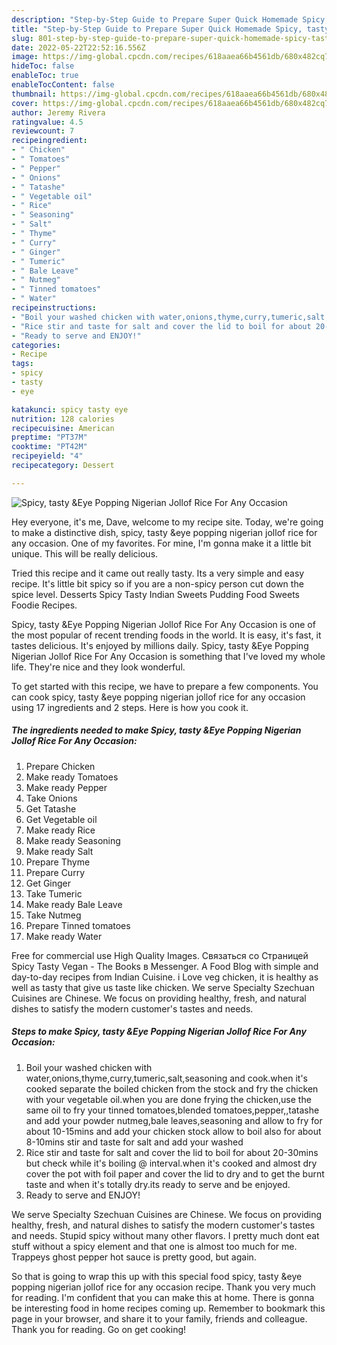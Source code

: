 ```yaml
---
description: "Step-by-Step Guide to Prepare Super Quick Homemade Spicy, tasty &amp;amp;Eye Popping Nigerian Jollof Rice For Any Occasion"
title: "Step-by-Step Guide to Prepare Super Quick Homemade Spicy, tasty &amp;amp;Eye Popping Nigerian Jollof Rice For Any Occasion"
slug: 801-step-by-step-guide-to-prepare-super-quick-homemade-spicy-tasty-and-amp-eye-popping-nigerian-jollof-rice-for-any-occasion
date: 2022-05-22T22:52:16.556Z
image: https://img-global.cpcdn.com/recipes/618aaea66b4561db/680x482cq70/spicy-tasty-eye-popping-nigerian-jollof-rice-for-any-occasion-recipe-main-photo.jpg
hideToc: false
enableToc: true
enableTocContent: false
thumbnail: https://img-global.cpcdn.com/recipes/618aaea66b4561db/680x482cq70/spicy-tasty-eye-popping-nigerian-jollof-rice-for-any-occasion-recipe-main-photo.jpg
cover: https://img-global.cpcdn.com/recipes/618aaea66b4561db/680x482cq70/spicy-tasty-eye-popping-nigerian-jollof-rice-for-any-occasion-recipe-main-photo.jpg
author: Jeremy Rivera
ratingvalue: 4.5
reviewcount: 7
recipeingredient:
- " Chicken"
- " Tomatoes"
- " Pepper"
- " Onions"
- " Tatashe"
- " Vegetable oil"
- " Rice"
- " Seasoning"
- " Salt"
- " Thyme"
- " Curry"
- " Ginger"
- " Tumeric"
- " Bale Leave"
- " Nutmeg"
- " Tinned tomatoes"
- " Water"
recipeinstructions:
- "Boil your washed chicken with water,onions,thyme,curry,tumeric,salt,seasoning and cook.when it&#39;s cooked separate the boiled chicken from the stock and fry the chicken with your vegetable oil.when you are done frying the chicken,use the same oil to fry your tinned tomatoes,blended tomatoes,pepper,,tatashe and add your powder nutmeg,bale leaves,seasoning and allow to fry for about 10-15mins and add your chicken stock allow to boil also for about 8-10mins stir and taste for salt and add your washed"
- "Rice stir and taste for salt and cover the lid to boil for about 20-30mins but check while it&#39;s boiling @ interval.when it&#39;s cooked and almost dry cover the pot with foil paper and cover the lid to dry and to get the burnt taste and when it&#39;s totally dry.its ready to serve and be enjoyed."
- "Ready to serve and ENJOY!"
categories:
- Recipe
tags:
- spicy
- tasty
- eye

katakunci: spicy tasty eye 
nutrition: 128 calories
recipecuisine: American
preptime: "PT37M"
cooktime: "PT42M"
recipeyield: "4"
recipecategory: Dessert

---
```



![Spicy, tasty &amp;Eye Popping Nigerian Jollof Rice For Any Occasion](https://img-global.cpcdn.com/recipes/618aaea66b4561db/680x482cq70/spicy-tasty-eye-popping-nigerian-jollof-rice-for-any-occasion-recipe-main-photo.jpg)

Hey everyone, it's me, Dave, welcome to my recipe site. Today, we're going to make a distinctive dish, spicy, tasty &amp;eye popping nigerian jollof rice for any occasion. One of my favorites. For mine, I'm gonna make it a little bit unique. This will be really delicious.

Tried this recipe and it came out really tasty. Its a very simple and easy recipe. It&#39;s little bit spicy so if you are a non-spicy person cut down the spice level. Desserts Spicy Tasty Indian Sweets Pudding Food Sweets Foodie Recipes.

Spicy, tasty &amp;Eye Popping Nigerian Jollof Rice For Any Occasion is one of the most popular of recent trending foods in the world. It is easy, it's fast, it tastes delicious. It's enjoyed by millions daily. Spicy, tasty &amp;Eye Popping Nigerian Jollof Rice For Any Occasion is something that I've loved my whole life. They're nice and they look wonderful.


To get started with this recipe, we have to prepare a few components. You can cook spicy, tasty &amp;eye popping nigerian jollof rice for any occasion using 17 ingredients and 2 steps. Here is how you cook it.

<!--inarticleads1-->

##### The ingredients needed to make Spicy, tasty &amp;Eye Popping Nigerian Jollof Rice For Any Occasion:

1. Prepare  Chicken
1. Make ready  Tomatoes
1. Make ready  Pepper
1. Take  Onions
1. Get  Tatashe
1. Get  Vegetable oil
1. Make ready  Rice
1. Make ready  Seasoning
1. Make ready  Salt
1. Prepare  Thyme
1. Prepare  Curry
1. Get  Ginger
1. Take  Tumeric
1. Make ready  Bale Leave
1. Take  Nutmeg
1. Prepare  Tinned tomatoes
1. Make ready  Water


Free for commercial use High Quality Images. Связаться со Страницей Spicy Tasty Vegan - The Books в Messenger. A Food Blog with simple and day-to-day recipes from Indian Cuisine. i Love veg chicken, it is healthy as well as tasty that give us taste like chicken. We serve Specialty Szechuan Cuisines are Chinese. We focus on providing healthy, fresh, and natural dishes to satisfy the modern customer&#39;s tastes and needs. 

<!--inarticleads2-->

##### Steps to make Spicy, tasty &amp;Eye Popping Nigerian Jollof Rice For Any Occasion:

1. Boil your washed chicken with water,onions,thyme,curry,tumeric,salt,seasoning and cook.when it&#39;s cooked separate the boiled chicken from the stock and fry the chicken with your vegetable oil.when you are done frying the chicken,use the same oil to fry your tinned tomatoes,blended tomatoes,pepper,,tatashe and add your powder nutmeg,bale leaves,seasoning and allow to fry for about 10-15mins and add your chicken stock allow to boil also for about 8-10mins stir and taste for salt and add your washed
1. Rice stir and taste for salt and cover the lid to boil for about 20-30mins but check while it&#39;s boiling @ interval.when it&#39;s cooked and almost dry cover the pot with foil paper and cover the lid to dry and to get the burnt taste and when it&#39;s totally dry.its ready to serve and be enjoyed.
1. Ready to serve and ENJOY!

We serve Specialty Szechuan Cuisines are Chinese. We focus on providing healthy, fresh, and natural dishes to satisfy the modern customer&#39;s tastes and needs. Stupid spicy without many other flavors. I pretty much dont eat stuff without a spicy element and that one is almost too much for me. Trappeys ghost pepper hot sauce is pretty good, but again. 

So that is going to wrap this up with this special food spicy, tasty &amp;eye popping nigerian jollof rice for any occasion recipe. Thank you very much for reading. I'm confident that you can make this at home. There is gonna be interesting food in home recipes coming up. Remember to bookmark this page in your browser, and share it to your family, friends and colleague. Thank you for reading. Go on get cooking!
